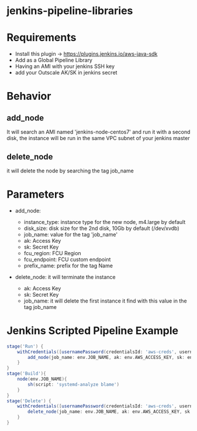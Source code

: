 # jenkins-pipeline-libraries

# Requirements

* Install this plugin -> https://plugins.jenkins.io/aws-java-sdk
* Add as a Global Pipeline Library
* Having an AMI with your jenkins SSH key
* add your Outscale AK/SK in jenkins secret


# Behavior
## add_node
It will search an AMI named 'jenkins-node-centos7' and run it with a second disk,
the instance will be run in the same VPC subnet of your jenkins master

## delete_node
it will delete the node by searching the tag job_name

# Parameters

- add_node:
    - instance_type: instance type for the new node, m4.large by default
    - disk_size: disk size for the 2nd disk, 10Gb by default (/dev/xvdb)
    - job_name: value for the tag 'job_name'
    - ak: Access Key
    - sk: Secret Key
    - fcu_region: FCU Region
    - fcu_endpoint: FCU custom endpoint
    - prefix_name: prefix for the tag Name

- delete_node: it will terminate the instance
    - ak: Access Key
    - sk: Secret Key
    - job_name: it will delete the first instance it find with this value in the tag job_name

# Jenkins Scripted Pipeline Example

```groovy
stage('Run') {
    withCredentials([usernamePassword(credentialsId: 'aws-creds', usernameVariable: "AWS_ACCESS_KEY", passwordVariable: "AWS_SECRET_KEY")]) {
        add_node(job_name: env.JOB_NAME, ak: env.AWS_ACCESS_KEY, sk: env.AWS_SECRET_KEY)
    }
}
stage('Build'){
    node(env.JOB_NAME){
        sh(script: 'systemd-analyze blame')
    }
}
stage('Delete') {
    withCredentials([usernamePassword(credentialsId: 'aws-creds', usernameVariable: "AWS_ACCESS_KEY", passwordVariable: "AWS_SECRET_KEY")]) {
        delete_node(job_name: env.JOB_NAME, ak: env.AWS_ACCESS_KEY, sk: env.AWS_SECRET_KEY)
    }
}
```

